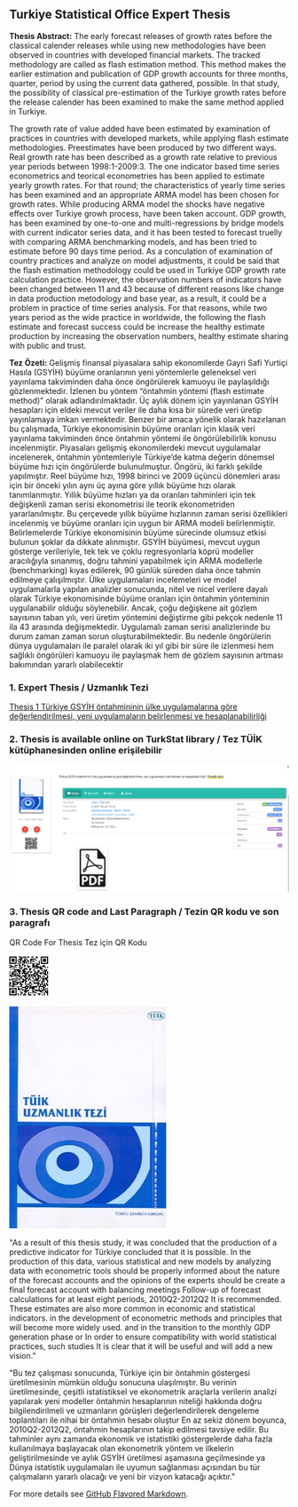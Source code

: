 ## Turkiye Statistical Office Expert Thesis

**Thesis Abstract:** The early forecast releases of growth rates before the classical calender releases while
using new methodologies have been observed in countries with developed financial
markets. The tracked methodology are called as flash estimation method. This method
makes the earlier estimation and publication of GDP growth accounts for three months,
quarter, period by using the current data gathered, possible. In that study, the possibility
of classical pre-estimation of the Turkiye growth rates before the release calender has
been examined to make the same method applied in Turkiye.

The growth rate of value added have been estimated by examination of practices in
countries with developed markets, while applying flash estimate methodologies. Preestimates have been produced by two different ways. Real growth rate has been
described as a growth rate relative to previous year periods between 1998:1-2009:3.
The one indicator based time series econometrics and teorical econometries has been
applied to estimate yearly growth rates. For that round; the characteristics of yearly
time series has been examined and an appropriate ARMA model has been chosen for
growth rates. While producing ARMA model the shocks have negative effects over
Turkiye growh process, have been taken account. GDP growth, has been examined by
one-to-one and multi-regressions by bridge models with current indicator series data,
and it has been tested to forecast truelly with comparing ARMA benchmarking models,
and has been tried to estimate before 90 days time period.
As a conculation of examination of country practices and analyze on model
adjustments, it could be said that the flash estimation methodology could be used in
Turkiye GDP growth rate calculation practice. However, the observation numbers of
indicators have been changed between 11 and 43 because of different reasons like
change in data production metodology and base year, as a result, it could be a problem
in practice of time series analysis. For that reasons, while two years period as the wide
practice in worldwide, the following the flash estimate and forecast success could be
increase the healthy estimate production by increasing the observation numbers, healthy
estimate sharing with public and trust. 

**Tez Özeti:**
Gelişmiş finansal piyasalara sahip ekonomilerde Gayri Safi Yurtiçi Hasıla (GSYİH)
büyüme oranlarının yeni yöntemlerle geleneksel veri yayınlama takviminden daha önce
öngörülerek kamuoyu ile paylaşıldığı gözlenmektedir. İzlenen bu yöntem “öntahmin
yöntemi (flash estimate method)” olarak adlandırılmaktadır. Üç aylık dönem için
yayınlanan GSYİH hesapları için eldeki mevcut veriler ile daha kısa bir sürede veri
üretip yayınlamaya imkan vermektedir. Benzer bir amaca yönelik olarak hazırlanan bu
çalışmada, Türkiye ekonomisinin büyüme oranları için klasik veri yayınlama
takviminden önce öntahmin yöntemi ile öngörülebilirlik konusu incelenmiştir.
Piyasaları gelişmiş ekonomilerdeki mevcut uygulamalar incelenerek, öntahmin
yöntemleriyle Türkiye’de katma değerin dönemsel büyüme hızı için öngörülerde
bulunulmuştur. Öngörü, iki farklı şekilde yapılmıştır. Reel büyüme hızı, 1998 birinci ve
2009 üçüncü dönemleri arası için bir önceki yılın aynı üç ayına göre yıllık büyüme hızı
olarak tanımlanmıştır. Yıllık büyüme hızları ya da oranları tahminleri için tek değişkenli
zaman serisi ekonometrisi ile teorik ekonometriden yararlanılmıştır. Bu çerçevede yıllık
büyüme hızlarının zaman serisi özellikleri incelenmiş ve büyüme oranları için uygun bir
ARMA modeli belirlenmiştir. Belirlemelerde Türkiye ekonomisinin büyüme sürecinde
olumsuz etkisi bulunun şoklar da dikkate alınmıştır. GSYİH büyümesi, mevcut uygun
gösterge verileriyle, tek tek ve çoklu regresyonlarla köprü modeller aracılığıyla
sınanmış, doğru tahmini yapabilmek için ARMA modellerle (benchmarking) kıyas
edilerek, 90 günlük süreden daha önce tahmin edilmeye çalışılmıştır.
Ülke uygulamaları incelemeleri ve model uygulamalarla yapılan analizler sonucunda,
nitel ve nicel verilere dayalı olarak Türkiye ekonomisinde büyüme oranları için
öntahmin yönteminin uygulanabilir olduğu söylenebilir. Ancak, çoğu değişkene ait
gözlem sayısının taban yılı, veri üretim yöntemini değiştirme gibi pekçok nedenle 11
ila 43 arasında değişmektedir. Uygulamalı zaman serisi analizlerinde bu durum zaman
zaman sorun oluşturabilmektedir. Bu nedenle öngörülerin dünya uygulamaları ile
paralel olarak iki yıl gibi bir süre ile izlenmesi hem sağlıklı öngörüleri kamuoyu ile
paylaşmak hem de gözlem sayısının artması bakımından yararlı olabilecektir



### 1. Expert Thesis / Uzmanlık Tezi

[Thesis 1 Türkiye GSYİH öntahmininin ülke uygulamalarına göre değerlendirilmesi, yeni uygulamaların belirlenmesi ve hesaplanabilirliği](https://kutuphane.tuik.gov.tr/yordambt/yordam.php)



### 2. Thesis is available online on TurkStat library  / Tez TÜİK kütüphanesinden online erişilebilir

<img src="../images/tez_2.png?raw=true"/>

### 3. Thesis QR code and Last Paragraph / Tezin QR kodu ve son paragrafı
QR Code For Thesis 
 Tez için QR Kodu
 <br><br>
 <img src="../images/indir_qr_1.png?raw=true"/>
 <br><br>
<img src="../images/tez_1.jpg?raw=true"/>

"As a result of this thesis study, it was concluded that the production of a predictive indicator for Türkiye
concluded that it is possible. In the production of this data, various statistical and
new models by analyzing data with econometric tools
should be properly informed about the nature of the forecast accounts and the opinions of the experts should be
create a final forecast account with balancing meetings
Follow-up of forecast calculations for at least eight periods, 2010Q2-2012Q2
It is recommended. These estimates are also more common in economic and statistical indicators.
in the development of econometric methods and principles that will become more widely used.
and in the transition to the monthly GDP generation phase or
In order to ensure compatibility with world statistical practices, such studies
It is clear that it will be useful and will add a new vision."

"Bu tez çalışması sonucunda, Türkiye için bir öntahmin göstergesi üretilmesinin
mümkün olduğu sonucuna ulaşılmıştır. Bu verinin üretilmesinde, çeşitli istatistiksel ve
ekonometrik araçlarla verilerin analizi yapılarak yeni modeller
öntahmin hesaplarının niteliği hakkında doğru bilgilendirilmeli ve uzmanların görüşleri
değerlendirilerek dengeleme toplantıları ile nihai bir öntahmin hesabı oluştur
En az sekiz dönem boyunca, 2010Q2-2012Q2, öntahmin hesaplarının takip edilmesi
tavsiye edilir. Bu tahminler aynı zamanda ekonomik ve istatistiki göstergelerde daha
fazla kullanılmaya başlayacak olan ekonometrik yöntem ve ilkelerin geliştirilmesinde
ve aylık GSYİH üretilmesi aşamasına geçilmesinde ya
Dünya istatistik uygulamaları ile uyumun sağlanması açısından bu tür çalışmaların
yararlı olacağı ve yeni bir vizyon katacağı açıktır."



For more details see [GitHub Flavored Markdown](https://guides.github.com/features/mastering-markdown/).
